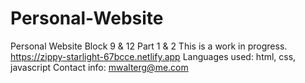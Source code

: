 # Personal-Website
Personal Website Block 9 & 12 Part 1 & 2
This is a work in progress. 
https://zippy-starlight-67bcce.netlify.app
Languages used: html, css, javascript
Contact info: mwalterg@me.com 

